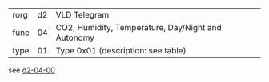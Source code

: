 
|    |   |   |
| -- | - | - |
| rorg | d2 | VLD Telegram |
| func | 04 | CO2, Humidity, Temperature, Day/Night and Autonomy |
| type | 01 | Type 0x01 (description: see table) |

see [d2-04-00](d2-04-00.md)
  